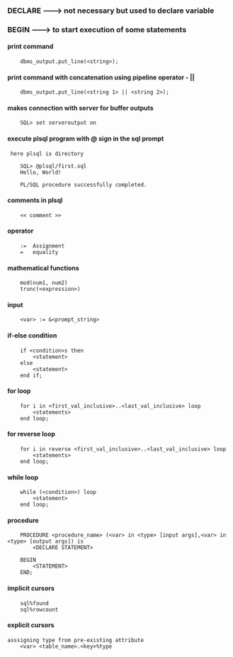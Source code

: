 ### DECLARE ---> not necessary but used to declare variable
### BEGIN   ---> to start execution of some statements

#### print command
```
	dbms_output.put_line(<string>);
```
#### print command with concatenation using pipeline operator - ||
```
	dbms_output.put_line(<string 1> || <string 2>);
```

#### makes connection with server for buffer outputs
```
	SQL> set serveroutput on
```
#### execute plsql program with @ sign in the sql prompt
	 here plsql is directory
```
	SQL> @plsql/first.sql
	Hello, World!

	PL/SQL procedure successfully completed.
```
#### comments in plsql
```
	<< comment >>
```
#### operator
```
	:=  Assignment
	= 	equality
```
#### mathematical functions
```
	mod(num1, num2)
	trunc(<expression>)
```
#### input
```
	<var> := &<prompt_string>
```
#### if-else condition
```
	if <condition>s then
		<statement>
	else
		<statement>
	end if;
```
#### for loop
```
	for i in <first_val_inclusive>..<last_val_inclusive> loop
		<statements>
	end loop;
```
#### for reverse loop
```
	for i in reverse <first_val_inclusive>..<last_val_inclusive> loop
		<statements>
	end loop;
```
#### while loop
```
	while (<condition>) loop
		<statement>
	end loop;
```
#### procedure
```
	PROCEDURE <procedure_name> (<var> in <type> [input args],<var> in <type> [output args]) is
		<DECLARE STATEMENT>

	BEGIN
		<STATEMENT>
	END;
```
#### implicit cursors
```
	sql%found
	sql%rowcount
```
#### explicit cursors
```
asssigning type from pre-existing attribute
	<var> <table_name>.<key>%type
```
